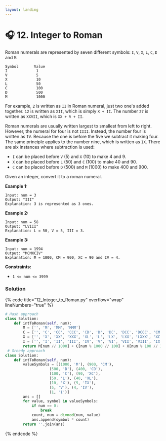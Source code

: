 ```yaml
---
layout: landing
---
```


# 🎧 12. Integer to Roman



Roman numerals are represented by seven different symbols: `I`, `V`, `X`, `L`, `C`, `D` and `M`.

```
Symbol       Value
I             1
V             5
X             10
L             50
C             100
D             500
M             1000
```

For example, `2` is written as `II` in Roman numeral, just two one's added together. `12` is written as `XII`, which is simply `X + II`. The number `27` is written as `XXVII`, which is `XX + V + II`.

Roman numerals are usually written largest to smallest from left to right. However, the numeral for four is not `IIII`. Instead, the number four is written as `IV`. Because the one is before the five we subtract it making four. The same principle applies to the number nine, which is written as `IX`. There are six instances where subtraction is used:

* `I` can be placed before `V` (5) and `X` (10) to make 4 and 9.&#x20;
* `X` can be placed before `L` (50) and `C` (100) to make 40 and 90.&#x20;
* `C` can be placed before `D` (500) and `M` (1000) to make 400 and 900.

Given an integer, convert it to a roman numeral.

&#x20;

**Example 1:**

```
Input: num = 3
Output: "III"
Explanation: 3 is represented as 3 ones.
```

**Example 2:**

```
Input: num = 58
Output: "LVIII"
Explanation: L = 50, V = 5, III = 3.
```

**Example 3:**

```
Input: num = 1994
Output: "MCMXCIV"
Explanation: M = 1000, CM = 900, XC = 90 and IV = 4.
```

&#x20;

**Constraints:**

* `1 <= num <= 3999`

### Solution

{% code title="12_Integer_to_Roman.py" overflow="wrap" lineNumbers="true" %}
```python
# Hash approach
class Solution:
    def intToRoman(self, num):
        M = ['', 'M', 'MM', 'MMM']
        C = ['', 'C', 'CC', 'CCC', 'CD', 'D', 'DC', 'DCC', 'DCCC', 'CM']
        X = ['', 'X', 'XX', 'XXX', 'XL', 'L', 'LX', 'LXX', 'LXXX', 'XC']
        I = ['', 'I', 'II', 'III', 'IV', 'V', 'VI', 'VII', 'VIII', 'IX']
        return M[num // 1000] + C[num % 1000 // 100] + X[num % 100 // 10] + I[num % 10]
 # Greedy approach
class Solution:
    def intToRoman(self, num):
        valueSymbols = [(1000, 'M'), (900, 'CM'),
                    (500, 'D'), (400, 'CD'),
                    (100, 'C'), (90, 'XC'),
                    (50, 'L'), (40, 'XL'),
                    (10, 'X'), (9, 'IX'),
                    (5, 'V'), (4, 'IV'),
                    (1, 'I')]
        ans = []
        for value, symbol in valueSymbols:
            if num == 0:
                break
            count, num = divmod(num, value)
            ans.append(symbol * count)
        return ''.join(ans)
```
{% endcode %}
